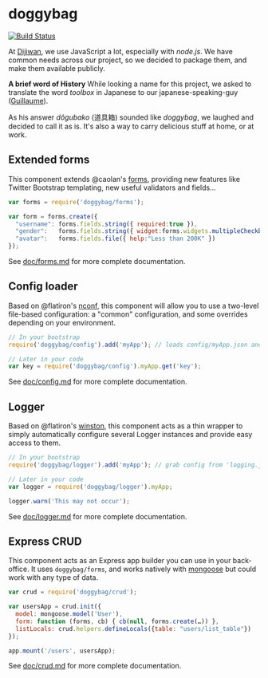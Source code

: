# doggybag

[![Build Status](https://secure.travis-ci.org/Dijiwan/doggybag.png?branch=master)](http://travis-ci.org/Dijiwan/doggybag)

At [Dijiwan](http://dijiwan.com), we use JavaScript a lot, especially with *node.js*.
We have common needs across our project, so we decided to package them, and
make them available publicly.

**A brief word of History**
While looking a name for this project, we asked to translate the word *toolbox*
in Japanese to our japanese-speaking-guy
([Guillaume](https://github.com/gmarty)).

As his answer *dôgubako* (道具箱) sounded like *doggybag*, we laughed and decided to call it as is.
It's also a way to carry delicious stuff at home, or at work.



## Extended forms

This component extends @caolan's [forms](https://github.com/caolan/forms), providing new features like Twitter Bootstrap
templating, new useful validators and fields…

```javascript
var forms = require('doggybag/forms');

var form = forms.create({
  "username": forms.fields.string({ required:true }),
  "gender":   forms.fields.string({ widget:forms.widgets.multipleCheckbox({}), choices:['M','F','X'], validators:[forms.validators.choices()] }),
  "avatar":   forms.fields.file({ help:"Less than 200K" })
});
```

See [doc/forms.md](https://github.com/Dijiwan/doggybag/tree/master/doc/forms.md) for more complete documentation.



## Config loader

Based on @flatiron's [nconf](https://github.com/flatiron/nconf), this component will allow you to use a two-level
file-based configuration: a "common" configuration, and some overrides depending on your environment.

```javascript
// In your bootstrap
require('doggybag/config').add('myApp'); // loads config/myApp.json and config/myApp.production.json

// Later in your code
var key = require('doggybag/config').myApp.get('key');
```

See [doc/config.md](https://github.com/Dijiwan/doggybag/tree/master/doc/config.md) for more complete documentation.



## Logger

Based on @flatiron's [winston](https://github.com/flatiron/winston), this component acts as a thin wrapper to simply
automatically configure several Logger instances and provide easy access to them.

```javascript
// In your bootstrap
require('doggybag/logger').add('myApp'); // grab config from 'logging.json', key "myApp"

// Later in your code
var logger = require('doggybag/logger').myApp;

logger.warn('This may not occur');
```

See [doc/logger.md](https://github.com/Dijiwan/doggybag/tree/master/doc/logger.md) for more complete documentation.



## Express CRUD

This component acts as an Express app builder you can use in your back-office. It uses `doggybag/forms`, and works
natively with [mongoose](http://mongoosejs.com/) but could work with any type of data.

```javascript
var crud = require('doggybag/crud');

var usersApp = crud.init({
  model: mongoose.model('User'),
  form: function (forms, cb) { cb(null, forms.create(…)) },
  listLocals: crud.helpers.defineLocals({table: "users/list_table"})
});

app.mount('/users', usersApp);
```

See [doc/crud.md](https://github.com/Dijiwan/doggybag/tree/master/doc/crud.md) for more complete documentation.
